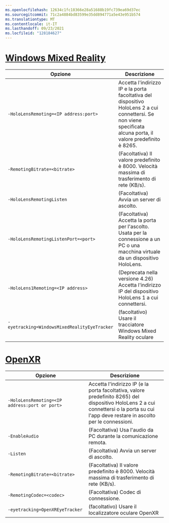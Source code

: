 ```yaml
---
ms.openlocfilehash: 12634c1fc18366e28a51688b19fc739ea69d37ec
ms.sourcegitcommit: 71c2a4884bd83599e35dd894771a5e43e951b574
ms.translationtype: MT
ms.contentlocale: it-IT
ms.lasthandoff: 09/23/2021
ms.locfileid: "128184627"
---
```

# <a name="windows-mixed-reality"></a>[Windows Mixed Reality](#tab/wmr)

| Opzione | Descrizione |
| ------ | ----------- |
| `-HoloLensRemoting=<IP address:port>` | Accetta l'indirizzo IP e la porta facoltativa del dispositivo HoloLens 2 a cui connettersi. Se non viene specificata alcuna porta, il valore predefinito è 8265. |
| `-RemotingBitrate=<bitrate>` | (Facoltativa) Il valore predefinito è 8000. Velocità massima di trasferimento di rete (KB/s). |
| `-HoloLensRemotingListen` | (Facoltativa) Avvia un server di ascolto. |
| `-HoloLensRemotingListenPort=<port>` | (Facoltativa) Accetta la porta per l'ascolto. Usata per la connessione a un PC o una macchina virtuale da un dispositivo HoloLens. |
| `-HoloLens1Remoting=<IP address>` | (Deprecata nella versione 4.26) Accetta l'indirizzo IP del dispositivo HoloLens 1 a cui connettersi. |
| `-eyetracking=WindowsMixedRealityEyeTracker` | (facoltativo) Usare il tracciatore Windows Mixed Reality oculare |

# <a name="openxr"></a>[OpenXR](#tab/openxr)

| Opzione | Descrizione |
| ------ | ----------- |
| `-HoloLensRemoting=<IP address:port or port>` | Accetta l'indirizzo IP (e la porta facoltativa, valore predefinito 8265) del dispositivo HoloLens 2 a cui connettersi o la porta su cui l'app deve restare in ascolto per le connessioni. |
| `-EnableAudio` | (Facoltativa) Usa l'audio da PC durante la comunicazione remota.  |
| `-Listen` | (Facoltativa) Avvia un server di ascolto. |
| `-RemotingBitrate=<bitrate>` | (Facoltativa) Il valore predefinito è 8000. Velocità massima di trasferimento di rete (KB/s). |
| `-RemotingCodec=<codec>` | (Facoltativa) Codec di connessione.  |
| `-eyetracking=OpenXREyeTracker` | (facoltativo) Usare il localizzatore oculare OpenXR |